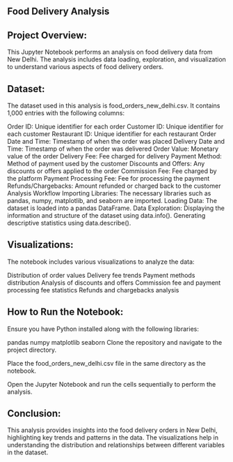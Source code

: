 ## Food Delivery Analysis

## Project Overview:

This Jupyter Notebook performs an analysis on food delivery data from New Delhi. The analysis includes data loading, exploration, and visualization to understand various aspects of food delivery orders.

## Dataset:

The dataset used in this analysis is food_orders_new_delhi.csv. It contains 1,000 entries with the following columns:

Order ID: Unique identifier for each order
Customer ID: Unique identifier for each customer
Restaurant ID: Unique identifier for each restaurant
Order Date and Time: Timestamp of when the order was placed
Delivery Date and Time: Timestamp of when the order was delivered
Order Value: Monetary value of the order
Delivery Fee: Fee charged for delivery
Payment Method: Method of payment used by the customer
Discounts and Offers: Any discounts or offers applied to the order
Commission Fee: Fee charged by the platform
Payment Processing Fee: Fee for processing the payment
Refunds/Chargebacks: Amount refunded or charged back to the customer
Analysis Workflow
Importing Libraries: The necessary libraries such as pandas, numpy, matplotlib, and seaborn are imported.
Loading Data: The dataset is loaded into a pandas DataFrame.
Data Exploration:
Displaying the information and structure of the dataset using data.info().
Generating descriptive statistics using data.describe().

## Visualizations:

The notebook includes various visualizations to analyze the data:

Distribution of order values
Delivery fee trends
Payment methods distribution
Analysis of discounts and offers
Commission fee and payment processing fee statistics
Refunds and chargebacks analysis

## How to Run the Notebook:

Ensure you have Python installed along with the following libraries:

pandas
numpy
matplotlib
seaborn
Clone the repository and navigate to the project directory.

Place the food_orders_new_delhi.csv file in the same directory as the notebook.

Open the Jupyter Notebook and run the cells sequentially to perform the analysis.

## Conclusion:

This analysis provides insights into the food delivery orders in New Delhi, highlighting key trends and patterns in the data. The visualizations help in understanding the distribution and relationships between different variables in the dataset.

